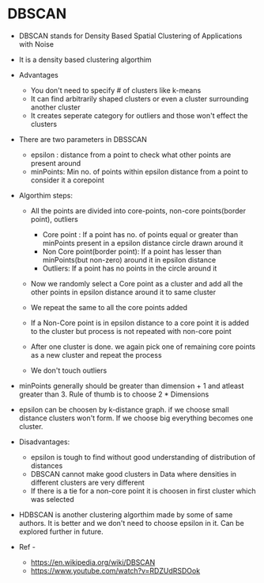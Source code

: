 # DBSCAN

* DBSCAN stands for Density Based Spatial Clustering of Applications with Noise
* It is a density based clustering algorthim
* Advantages
    * You don't need to specify # of clusters like k-means
    * It can find arbitrarily shaped clusters or even a cluster surrounding another cluster
    * It creates seperate category for outliers and those won't effect the clusters

* There are two parameters in DBSSCAN 
    * epsilon : distance from a point to check what other points are present around
    * minPoints: Min no. of points within epsilon distance from a point to consider it a corepoint

* Algorthim steps:
  * All the points are divided into core-points, non-core points(border point), outliers
    * Core point : If a point has no. of points equal or greater than minPoints present in a epsilon distance circle drawn around it
    * Non Core point(border point): If a point has lesser than minPoints(but non-zero) around it in epsilon distance
    * Outliers: If a point has no points in the circle around it

  * Now we randomly select a Core point as a cluster and add all the other points in epsilon distance around it to same cluster 
  * We repeat the same to all the core points added
  * If a Non-Core point is in epsilon distance to a core point it is added to the cluster but process is not repeated with non-core point
  * After one cluster is done. we again pick one of remaining core points as a new cluster and repeat the process
  * We don't touch outliers

* minPoints generally should be greater than dimension + 1 and atleast greater than 3. Rule of thumb is to choose 2 * Dimensions
* epsilon can be choosen by k-distance graph. if we choose small distance clusters won't form. If we choose big everything becomes one cluster. 
* Disadvantages:
  * epsilon is tough to find without good understanding of distribution of distances
  * DBSCAN cannot make good clusters in Data where densities in different clusters are very different
  * If there is a tie for a non-core point it is choosen in first cluster which was selected

* HDBSCAN is another clustering algorthim made by some of same authors. It is better and we don't need to choose epsilon in it. Can be explored further in future.

* Ref - 
   * https://en.wikipedia.org/wiki/DBSCAN
   * https://www.youtube.com/watch?v=RDZUdRSDOok

